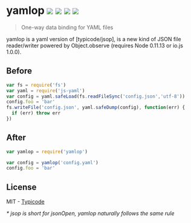 # yamlop [![](https://travis-ci.org/georgzoeller/yamlop.svg?branch=master)](https://travis-ci.org/georgzoeller/yamlop) [![](https://img.shields.io/npm/v/jsop.svg?style=flat)](https://www.npmjs.com/package/yamlop)   ![](http://img.shields.io/badge/node-0.11.13-ff69b4.svg?style=flat) ![](https://img.shields.io/badge/io.js-1.0.0-F5DA55.svg?style=flat)

> One-way data binding for YAML files

yamlop is a yaml version of [typicode/jsop], is a new kind of JSON file reader/writer powered by Object.observe (requires Node 0.11.13 or io.js 1.0.0).

## Before

```javascript
var fs = require('fs')
var yaml = require('js-yaml')
var config = yaml.safeLoad(fs.readFileSync('config.json','utf-8'))
config.foo = 'bar'
fs.writeFile('config.json', yaml.safeDump(config), function(err) {
  if (err) throw err
})
```

## After

```javascript
var yamlop = require('yamlop')

var config = yamlop('config.yaml')
config.foo = 'bar'
```

## License

MIT - [Typicode](https://github.com/georgzoeller)

_* jsop is short for jsonOpen, yamlop naturally follows the same rule_
